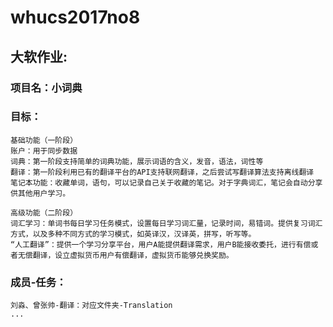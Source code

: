 # whucs2017no8
## 大软作业:
###  项目名：小词典
###  目标：
    基础功能（一阶段）
    账户：用于同步数据
    词典：第一阶段支持简单的词典功能，展示词语的含义，发音，语法，词性等
    翻译：第一阶段利用已有的翻译平台的API支持联网翻译，之后尝试写翻译算法支持离线翻译
    笔记本功能：收藏单词，语句，可以记录自己关于收藏的笔记。对于字典词汇，笔记会自动分享供其他用户学习。

    高级功能（二阶段）
    词汇学习：单词书每日学习任务模式，设置每日学习词汇量，记录时间，易错词。提供复习词汇方式，以及多种不同方式的学习模式，如英译汉，汉译英，拼写，听写等。
    “人工翻译”：提供一个学习分享平台，用户A能提供翻译需求，用户B能接收委托，进行有偿或者无偿翻译，设立虚拟货币用户有偿翻译，虚拟货币能够兑换奖励。 
### 成员-任务：
    刘淼、曾张帅-翻译：对应文件夹-Translation
    ...
